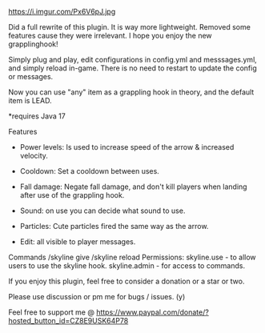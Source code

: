 https://i.imgur.com/Px6V6pJ.jpg  

Did a full rewrite of this plugin. It is way more lightweight. Removed some features cause they were irrelevant. I hope you enjoy the new grapplinghook!

Simply plug and play, edit configurations in config.yml and messsages.yml, and simply reload in-game. There is no need to restart to update the config or messages.

Now you can use "any" item as a grappling hook in theory, and the default item is LEAD.

*requires Java 17

Features
- Power levels: Is used to increase speed of the arrow & increased velocity.

- Cooldown: Set a cooldown between uses.

- Fall damage: Negate fall damage, and don't kill players when landing after use of the grappling hook.

- Sound: on use you can decide what sound to use.

- Particles: Cute particles fired the same way as the arrow.

- Edit: all visible to player messages.

Commands
/skyline give <power level> <player>
/skyline reload
Permissions:
skyline.use - to allow users to use the skyline hook.
skyline.admin - for access to commands.

If you enjoy this plugin, feel free to consider a donation or a star or two.

Please use discussion or pm me for bugs / issues.  (y)

Feel free to support me @ https://www.paypal.com/donate/?hosted_button_id=CZ8E9USK64P78
